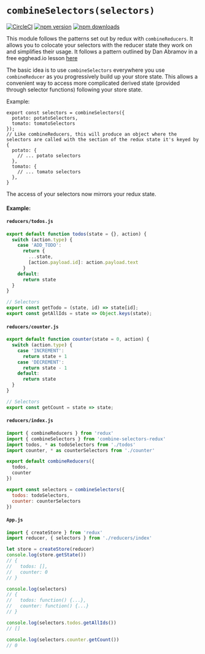 # `combineSelectors(selectors)`

[![CircleCI](https://img.shields.io/circleci/build/github/tapayne88/combine-selectors-redux/master?style=flat-square)](https://app.circleci.com/pipelines/github/tapayne88/combine-selectors-redux)
[![npm version](https://img.shields.io/npm/v/combine-selectors-redux.svg?style=flat-square)](https://www.npmjs.com/package/combine-selectors-redux)
[![npm downloads](https://img.shields.io/npm/dm/combine-selectors-redux.svg?style=flat-square)](https://www.npmjs.com/package/combine-selectors-redux)

This module follows the patterns set out by redux with `combineReducers`. It allows you to colocate your selectors with the reducer state they work on and simplifies their usage. It follows a pattern outlined by Dan Abramov in a free egghead.io lesson [here](https://egghead.io/lessons/javascript-redux-colocating-selectors-with-reducers)

The basic idea is to use `combineSelectors` everywhere you use `combineReducer` as you progressively build up your store state. This allows a convenient way to access more complicated derived state (provided through selector functions) following your store state.

Example:
```
export const selectors = combineSelectors({
  potato: potatoSelectors,
  tomato: tomatoSelectors
});
// Like combineReducers, this will produce an object where the selectors are called with the section of the redux state it's keyed by
{
  potato: {
    // ... potato selectors
  },
  tomato: {
    // ... tomato selectors
  },
}
```

The access of your selectors now mirrors your redux state.


#### Example:
#### `reducers/todos.js`

```js
export default function todos(state = {}, action) {
  switch (action.type) {
    case 'ADD_TODO':
      return {
        ...state,
        [action.payload.id]: action.payload.text
      }
    default:
      return state
  }
}

// Selectors
export const getTodo = (state, id) => state[id];
export const getAllIds = state => Object.keys(state);
```

#### `reducers/counter.js`

```js
export default function counter(state = 0, action) {
  switch (action.type) {
    case 'INCREMENT':
      return state + 1
    case 'DECREMENT':
      return state - 1
    default:
      return state
  }
}

// Selectors
export const getCount = state => state;
```

#### `reducers/index.js`

```js
import { combineReducers } from 'redux'
import { combineSelectors } from 'combine-selectors-redux'
import todos, * as todoSelectors from './todos'
import counter, * as counterSelectors from './counter'

export default combineReducers({
  todos,
  counter
})

export const selectors = combineSelectors({
  todos: todoSelectors,
  counter: counterSelectors
})
```

#### `App.js`

```js
import { createStore } from 'redux'
import reducer, { selectors } from './reducers/index'

let store = createStore(reducer)
console.log(store.getState())
// {
//   todos: [],
//   counter: 0
// }

console.log(selectors)
// {
//   todos: function() {...},
//   counter: function() {...}
// }

console.log(selectors.todos.getAllIds())
// []

console.log(selectors.counter.getCount())
// 0
```
